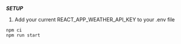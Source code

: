 ***SETUP***

1. Add your current REACT_APP_WEATHER_API_KEY to your .env file 

```
npm ci 
npm run start
```
